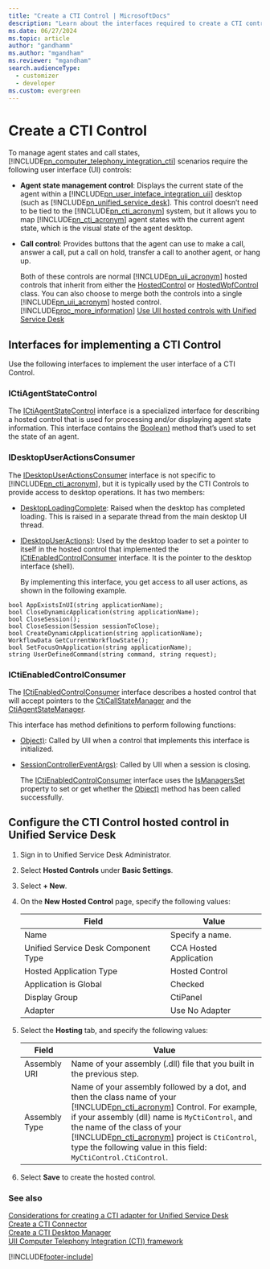 ```yaml
---
title: "Create a CTI Control | MicrosoftDocs"
description: "Learn about the interfaces required to create a CTI control and how you can configure the hosted control in Unified Service Desk."
ms.date: 06/27/2024
ms.topic: article
author: "gandhamm"
ms.author: "mgandham"
ms.reviewer: "mgandham"
search.audienceType: 
  - customizer
  - developer
ms.custom: evergreen
---
```

# Create a CTI Control
To manage agent states and call states, [!INCLUDE[pn_computer_telephony_integration_cti](../includes/pn-computer-telephony-integration-cti.md)] scenarios require the following user interface (UI) controls:  

- **Agent state management control**: Displays the current state of the agent within a [!INCLUDE[pn_user_inteface_integration_uii](../includes/pn-user-interface-integration-uii.md)] desktop (such as [!INCLUDE[pn_unified_service_desk](../includes/pn-unified-service-desk.md)]. This control doesn’t need to be tied to the [!INCLUDE[pn_cti_acronym](../includes/pn-cti-acronym.md)] system, but it allows you to map [!INCLUDE[pn_cti_acronym](../includes/pn-cti-acronym.md)] agent states with the current agent state, which is the visual state of the agent desktop.  

- **Call control**: Provides buttons that the agent can use to make a call, answer a call, put a call on hold, transfer a call to another agent, or hang up.  

  Both of these controls are normal [!INCLUDE[pn_uii_acronym](../includes/pn-uii-acronym.md)] hosted controls that inherit from either the [HostedControl](/dotnet/api/microsoft.uii.csr.hostedcontrol) or [HostedWpfControl](/dotnet/api/microsoft.uii.csr.aif.hostedapplication.hostedwpfcontrol) class. You can also choose to merge both the controls into a single [!INCLUDE[pn_uii_acronym](../includes/pn-uii-acronym.md)] hosted control. [!INCLUDE[proc_more_information](../includes/proc-more-information.md)] [Use UII hosted controls with Unified Service Desk](../unified-service-desk/use-uii-hosted-controls-unified-service-desk.md)  

## Interfaces for implementing a CTI Control  
 Use the following interfaces to implement the user interface of a CTI Control.  

### ICtiAgentStateControl  
 The [ICtiAgentStateControl](/dotnet/api/microsoft.uii.desktop.cti.core.ictiagentstatecontrol) interface is a specialized interface for describing a hosted control that is used for processing and/or displaying agent state information. This interface contains the [Boolean)](/dotnet/api/microsoft.uii.desktop.cti.core.ictiagentstatecontrol.setagentstate) method that’s used to set the state of an agent.  

### IDesktopUserActionsConsumer  
 The [IDesktopUserActionsConsumer](/dotnet/api/microsoft.uii.desktop.core.idesktopuseractionsconsumer) interface is not specific to [!INCLUDE[pn_cti_acronym](../includes/pn-cti-acronym.md)], but it is typically used by the CTI Controls to provide access to desktop operations. It has two members:  

- [DesktopLoadingComplete](/dotnet/api/microsoft.uii.desktop.core.idesktopuseractionsconsumer.desktoploadingcomplete): Raised when the desktop has completed loading. This is raised in a separate thread from the main desktop UI thread.  

- [IDesktopUserActions)](/dotnet/api/microsoft.uii.desktop.core.idesktopuseractionsconsumer.setdesktopuseractionsaccess): Used by the desktop loader to set a pointer to itself in the hosted control that implemented the [ICtiEnabledControlConsumer](/dotnet/api/microsoft.uii.desktop.cti.core.ictienabledcontrolconsumer) interface. It is the pointer to the desktop interface (shell).  

  By implementing this interface, you get access to all user actions, as shown in the following example.  

```  
bool AppExistsInUI(string applicationName);  
bool CloseDynamicApplication(string applicationName);  
bool CloseSession();  
bool CloseSession(Session sessionToClose);  
bool CreateDynamicApplication(string applicationName);  
WorkflowData GetCurrentWorkflowState();  
bool SetFocusOnApplication(string applicationName);  
string UserDefinedCommand(string command, string request);  

```  

### ICtiEnabledControlConsumer  
 The [ICtiEnabledControlConsumer](/dotnet/api/microsoft.uii.desktop.cti.core.ictienabledcontrolconsumer) interface describes a hosted control that will accept pointers to the [CtiCallStateManager](/dotnet/api/microsoft.uii.desktop.cti.core.cticallstatemanager) and the [CtiAgentStateManager](/dotnet/api/microsoft.uii.desktop.cti.core.ctiagentstatemanager).  

 This interface has method definitions to perform following functions:  

- [Object)](/dotnet/api/microsoft.uii.desktop.cti.core.ictienabledcontrolconsumer.setmanagers): Called by UII when a control that implements this interface is initialized.  

- [SessionControllerEventArgs)](/dotnet/api/microsoft.uii.desktop.cti.core.ictienabledcontrolconsumer.sessioncloseevent): Called by UII when a session is closing.  

  The [ICtiEnabledControlConsumer](/dotnet/api/microsoft.uii.desktop.cti.core.ictienabledcontrolconsumer) interface uses the [IsManagersSet](/dotnet/api/microsoft.uii.desktop.cti.core.ictienabledcontrolconsumer.ismanagersset) property to set or get whether the [Object)](/dotnet/api/microsoft.uii.desktop.cti.core.ictienabledcontrolconsumer.setmanagers) method has been called successfully.  

<a name="Configure"></a>   
## Configure the CTI Control hosted control in Unified Service Desk  

1. Sign in to Unified Service Desk Administrator.  

2. Select **Hosted Controls** under **Basic Settings**.  

3. Select **+ New**.  

4. On the **New Hosted Control** page, specify the following values:  

   |         Field         |                                                                                                                                                                                                 Value                                                                                                                                                                                                 |
   |-----------------------|-------------------------------------------------------------------------------------------------------------------------------------------------------------------------------------------------------------------------------------------------------------------------------------------------------------------------------------------------------------------------------------------------------|
   |         Name          |                                                                                                                                                                                            Specify a name.                                                                                                                                                                                            |
   |  Unified Service Desk Component Type   |                                                                                                                                                                                        CCA Hosted Application                                                                                                                                                                                         |
   |  Hosted Application Type |                                                                                                                                                                                            Hosted Control                                                                                                                                                                                             |
   | Application is Global |                                                                                                                                                                                                Checked                                                                                                                                                                                                |
   |     Display Group     |                                                                                                                                                                                               CtiPanel                                                                                                                                                                                                |
   |        Adapter        |                                                                                                                                                                                            Use No Adapter                                                                                                                                                                                             |
   
5. Select the **Hosting** tab, and specify the following values:

   |         Field         |                                                                                                                                                                                                 Value                                                                                                                                                                                                 |
   |-----------------------|-------------------------------------------------------------------------------------------------------------------------------------------------------------------------------------------------------------------------------------------------------------------------------------------------------------------------------------------------------------------------------------------------------|
   |     Assembly URI      |                                                                                                                                                          Name of your assembly (.dll) file that you built in the previous step.                                                                                                                                                           |
   |     Assembly Type     | Name of your assembly followed by a dot, and then the class name of your [!INCLUDE[pn_cti_acronym](../includes/pn-cti-acronym.md)] Control. For example, if your assembly (dll) name is `MyCtiControl`, and the name of the class of your [!INCLUDE[pn_cti_acronym](../includes/pn-cti-acronym.md)] project is `CtiControl`, type the following value in this field: `MyCtiControl.CtiControl`. |


6. Select **Save** to create the hosted control.  

### See also  
 [Considerations for creating a CTI adapter for Unified Service Desk](../unified-service-desk/consideration-creating-cti-adapter-unified-service-desk.md)   
 [Create a CTI Connector](../unified-service-desk/create-cti-connector.md)   
 [Create a CTI Desktop Manager](../unified-service-desk/create-cti-desktop-manager.md)   
 [UII Computer Telephony Integration (CTI) framework](../unified-service-desk/uii-computer-telephony-integration-cti-framework.md)  


[!INCLUDE[footer-include](../includes/footer-banner.md)]
